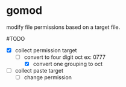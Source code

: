 # gomod
modify file permissions based on a target file. 

#TODO

- [x] collect permission target 
    - [ ] convert to four digit oct ex: 0777
        - [x] convert one grouping to oct
- [ ] collect paste target
    - [ ] change permission
